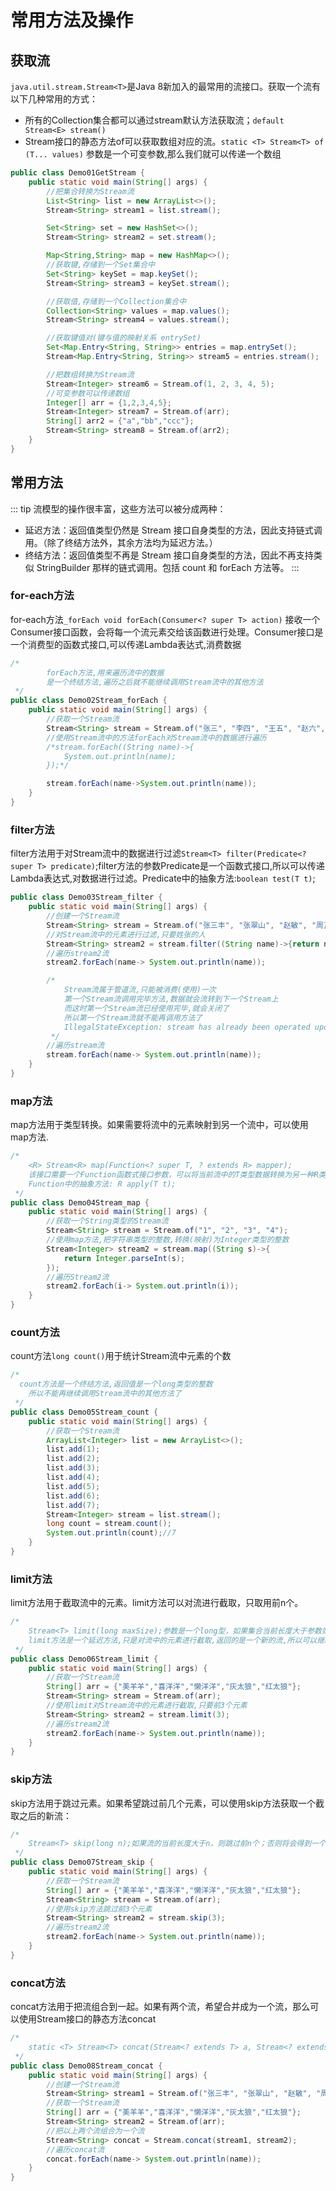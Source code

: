 # 常用方法及操作
## 获取流
 `java.util.stream.Stream<T>`是Java 8新加入的最常用的流接口。获取一个流有以下几种常用的方式：

- 所有的Collection集合都可以通过stream默认方法获取流；`default Stream<E> stream​()`
- Stream接口的静态方法of可以获取数组对应的流。`static <T> Stream<T> of​(T... values)` 参数是一个可变参数,那么我们就可以传递一个数组

```java
public class Demo01GetStream {
    public static void main(String[] args) {
        //把集合转换为Stream流
        List<String> list = new ArrayList<>();
        Stream<String> stream1 = list.stream();

        Set<String> set = new HashSet<>();
        Stream<String> stream2 = set.stream();

        Map<String,String> map = new HashMap<>();
        //获取键,存储到一个Set集合中
        Set<String> keySet = map.keySet();
        Stream<String> stream3 = keySet.stream();

        //获取值,存储到一个Collection集合中
        Collection<String> values = map.values();
        Stream<String> stream4 = values.stream();

        //获取键值对(键与值的映射关系 entrySet)
        Set<Map.Entry<String, String>> entries = map.entrySet();
        Stream<Map.Entry<String, String>> stream5 = entries.stream();

        //把数组转换为Stream流
        Stream<Integer> stream6 = Stream.of(1, 2, 3, 4, 5);
        //可变参数可以传递数组
        Integer[] arr = {1,2,3,4,5};
        Stream<Integer> stream7 = Stream.of(arr);
        String[] arr2 = {"a","bb","ccc"};
        Stream<String> stream8 = Stream.of(arr2);
    }
}
```

## 常用方法
::: tip 流模型的操作很丰富，这些方法可以被分成两种：
- 延迟方法：返回值类型仍然是 Stream 接口自身类型的方法，因此支持链式调用。（除了终结方法外，其余方法均为延迟方法。）
- 终结方法：返回值类型不再是 Stream 接口自身类型的方法，因此不再支持类似 StringBuilder 那样的链式调用。包括 count 和 forEach 方法等。
:::

### for-each方法
for-each方法`_forEach void forEach(Consumer<? super T> action)` 接收一个Consumer接口函数，会将每一个流元素交给该函数进行处理。Consumer接口是一个消费型的函数式接口,可以传递Lambda表达式,消费数据
```java
/*
        forEach方法,用来遍历流中的数据
        是一个终结方法,遍历之后就不能继续调用Stream流中的其他方法
 */
public class Demo02Stream_forEach {
    public static void main(String[] args) {
        //获取一个Stream流
        Stream<String> stream = Stream.of("张三", "李四", "王五", "赵六", "田七");
        //使用Stream流中的方法forEach对Stream流中的数据进行遍历
        /*stream.forEach((String name)->{
            System.out.println(name);
        });*/

        stream.forEach(name->System.out.println(name));
    }
}
```
### filter方法
filter方法用于对Stream流中的数据进行过滤`Stream<T> filter(Predicate<? super T> predicate)`;filter方法的参数Predicate是一个函数式接口,所以可以传递Lambda表达式,对数据进行过滤。Predicate中的抽象方法:`boolean test(T t)`;
```java
public class Demo03Stream_filter {
    public static void main(String[] args) {
        //创建一个Stream流
        Stream<String> stream = Stream.of("张三丰", "张翠山", "赵敏", "周芷若", "张无忌");
        //对Stream流中的元素进行过滤,只要姓张的人
        Stream<String> stream2 = stream.filter((String name)->{return name.startsWith("张");});
        //遍历stream2流
        stream2.forEach(name-> System.out.println(name));

        /*
            Stream流属于管道流,只能被消费(使用)一次
            第一个Stream流调用完毕方法,数据就会流转到下一个Stream上
            而这时第一个Stream流已经使用完毕,就会关闭了
            所以第一个Stream流就不能再调用方法了
            IllegalStateException: stream has already been operated upon or closed
         */
        //遍历stream流
        stream.forEach(name-> System.out.println(name));
    }
}
```
### map方法
map方法用于类型转换。如果需要将流中的元素映射到另一个流中，可以使用map方法.
```java
/*
    <R> Stream<R> map(Function<? super T, ? extends R> mapper);
    该接口需要一个Function函数式接口参数，可以将当前流中的T类型数据转换为另一种R类型的流。
    Function中的抽象方法: R apply(T t);
 */
public class Demo04Stream_map {
    public static void main(String[] args) {
        //获取一个String类型的Stream流
        Stream<String> stream = Stream.of("1", "2", "3", "4");
        //使用map方法,把字符串类型的整数,转换(映射)为Integer类型的整数
        Stream<Integer> stream2 = stream.map((String s)->{
            return Integer.parseInt(s);
        });
        //遍历Stream2流
        stream2.forEach(i-> System.out.println(i));
    }
}
```

### count方法
count方法`long count()`用于统计Stream流中元素的个数
```java
/*
  count方法是一个终结方法,返回值是一个long类型的整数
    所以不能再继续调用Stream流中的其他方法了
 */
public class Demo05Stream_count {
    public static void main(String[] args) {
        //获取一个Stream流
        ArrayList<Integer> list = new ArrayList<>();
        list.add(1);
        list.add(2);
        list.add(3);
        list.add(4);
        list.add(5);
        list.add(6);
        list.add(7);
        Stream<Integer> stream = list.stream();
        long count = stream.count();
        System.out.println(count);//7
    }
}
```
### limit方法
limit方法用于截取流中的元素。limit方法可以对流进行截取，只取用前n个。
```java
/*
    Stream<T> limit(long maxSize);参数是一个long型，如果集合当前长度大于参数则进行截取；否则不进行操作
    limit方法是一个延迟方法,只是对流中的元素进行截取,返回的是一个新的流,所以可以继续调用Stream流中的其他方法
 */
public class Demo06Stream_limit {
    public static void main(String[] args) {
        //获取一个Stream流
        String[] arr = {"美羊羊","喜洋洋","懒洋洋","灰太狼","红太狼"};
        Stream<String> stream = Stream.of(arr);
        //使用limit对Stream流中的元素进行截取,只要前3个元素
        Stream<String> stream2 = stream.limit(3);
        //遍历stream2流
        stream2.forEach(name-> System.out.println(name));
    }
}
```

### skip方法
skip方法用于跳过元素。如果希望跳过前几个元素，可以使用skip方法获取一个截取之后的新流：
```java
/*
    Stream<T> skip(long n);如果流的当前长度大于n，则跳过前n个；否则将会得到一个长度为0的空流。
 */
public class Demo07Stream_skip {
    public static void main(String[] args) {
        //获取一个Stream流
        String[] arr = {"美羊羊","喜洋洋","懒洋洋","灰太狼","红太狼"};
        Stream<String> stream = Stream.of(arr);
        //使用skip方法跳过前3个元素
        Stream<String> stream2 = stream.skip(3);
        //遍历stream2流
        stream2.forEach(name-> System.out.println(name));
    }
}
```
### concat方法
concat方法用于把流组合到一起。如果有两个流，希望合并成为一个流，那么可以使用Stream接口的静态方法concat
```java
/*
    static <T> Stream<T> concat(Stream<? extends T> a, Stream<? extends T> b)
 */
public class Demo08Stream_concat {
    public static void main(String[] args) {
        //创建一个Stream流
        Stream<String> stream1 = Stream.of("张三丰", "张翠山", "赵敏", "周芷若", "张无忌");
        //获取一个Stream流
        String[] arr = {"美羊羊","喜洋洋","懒洋洋","灰太狼","红太狼"};
        Stream<String> stream2 = Stream.of(arr);
        //把以上两个流组合为一个流
        Stream<String> concat = Stream.concat(stream1, stream2);
        //遍历concat流
        concat.forEach(name-> System.out.println(name));
    }
}
```